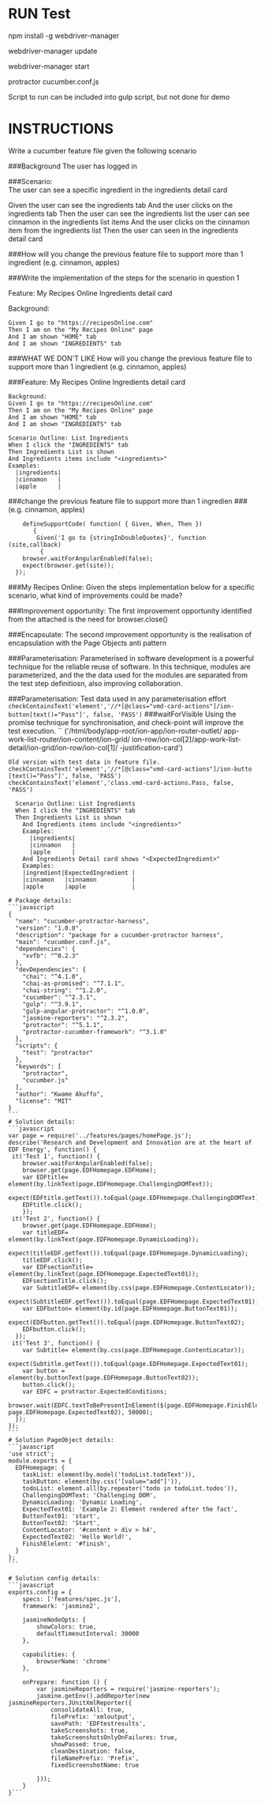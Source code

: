 # RUN Test
npm install -g webdriver-manager

webdriver-manager update

webdriver-manager start

protractor cucumber.conf.js 

Script to run can be included into gulp script, but not done for demo

# INSTRUCTIONS
Write a cucumber feature file given the following scenario

###Background
The user has logged in

###Scenario:       
    The user can see a specific ingredient in the ingredients detail card

Given the user can see the ingredients tab
And the user clicks on the ingredients tab
Then the user can see the ingredients list
the user can see cinnamon in the ingredients list items And the user clicks on the cinnamon item from the ingredients list Then the user can seen in the ingredients detail card

###How will you change the previous feature file to support more than 1 ingredient (e.g. cinnamon, apples)

###Write the implementation of the steps for the scenario in question 1

Feature: My Recipes Online Ingredients detail card
  
  Background:

    Given I go to "https://recipesOnline.com"
    Then I am on the "My Recipes Online" page
    And I am shown "HOME" tab
    And I am shown "INGREDIENTS" tab
 
###WHAT WE DON'T LIKE
How will you change the previous feature file to support more than 1 ingredient (e.g. cinnamon, apples)

###Feature: My Recipes Online Ingredients detail card
    
    Background:
    Given I go to "https://recipesOnline.com"
    Then I am on the "My Recipes Online" page
    And I am shown "HOME" tab
    And I am shown "INGREDIENTS" tab
    
    Scenario Outline: List Ingredients
    When I click the "INGREDIENTS" tab
    Then Ingredients List is shown
    And Ingredients items include "<ingredients>"
    Examples:
      |ingredients|
      |cinnamon   |
      |apple      |


###change the previous feature file to support more than 1 ingredien
###(e.g. cinnamon, apples)
````
    defineSupportCode( function( { Given, When, Then }) 
       {
        Given('I go to {stringInDoubleQuotes}', function (site,callback)      
         {
    browser.waitForAngularEnabled(false);
    expect(browser.get(site));
  });
  ````
###My Recipes Online:
Given the steps implementation below for a specific scenario, what
kind of improvements could be made?

###Improvement opportunity:
The first improvement opportunity identified from the attached is the
need for browser.close()

###Encapsulate:
The second improvement opportunity is the realisation of encapsulation
with the Page Objects anti pattern

###Parameterisation:
Parameterised in software development is a powerful technique for the reliable reuse of software. In this technique, modules are parameterized, and the the data used for the modules are separated
from the test step definitiosn, also improving collaboration. 

###Parameterisation:
Test data used in any parameterisation effort 
``
checkContainsText('element','//*[@class="vmd-card-actions"]/ion-button[text()="Pass"]', false, 'PASS')
``
###waitForVisible
Using the promise technique for synchronisation, and check-point will improve the test execution.
``
('/html/body/app-root/ion-app/ion-router-outlet/
app-work-list-router/ion-content/ion-grid/
ion-row/ion-col[2]/app-work-list-detail/ion-grid/ion-row/ion-col[1]/
-justification-card')

``
Old version with test data in feature file.
checkContainsText('element','//*[@class="vmd-card-actions"]/ion-butto
[text()="Pass"]', false, 'PASS')
checkContainsText('element','class.vmd-card-actions.Pass, false, 'PASS')
``
```` Feature: 
  Scenario Outline: List Ingredients
  When I click the "INGREDIENTS" tab
  Then Ingredients List is shown
    And Ingredients items include "<ingredients>"
    Examples:
      |ingredients|
      |cinnamon   |
      |apple      |
    And Ingredients Detail card shows "<ExpectedIngredient>"
    Examples:
    |ingredient|ExpectedIngredient |
    |cinnamon   |cinnamon          |
    |apple      |apple             |

# Package details:
```javascript
{
  "name": "cucumber-protractor-harness",
  "version": "1.0.0",
  "description": "package for a cucumber-protractor harness",
  "main": "cucumber.conf.js",
  "dependencies": {
    "xvfb": "^0.2.3"
  },
  "devDependencies": {
    "chai": "^4.1.0",
    "chai-as-promised": "^7.1.1",
    "chai-string": "^1.2.0",
    "cucumber": "^2.3.1",
    "gulp": "^3.9.1",
    "gulp-angular-protractor": "^1.0.0",
    "jasmine-reporters": "^2.3.2",
    "protractor": "^5.1.1",
    "protractor-cucumber-framework": "^3.1.0"
  },
  "scripts": {
    "test": "protractor"
  },
  "keywords": [
    "protractor",
    "cucumber.js"
  ],
  "author": "Kwame Akuffo",
  "license": "MIT"
}
```
# Solution details:
```javascript
var page = require('../features/pages/homePage.js');
describe('Research and Development and Innovation are at the heart of EDF Energy', function() {
 it('Test 1', function() {
    browser.waitForAngularEnabled(false);
    browser.get(page.EDFHomepage.EDFHome);
    var EDFtitle= element(by.linkText(page.EDFHomepage.ChallengingDOMText));
    expect(EDFtitle.getText()).toEqual(page.EDFHomepage.ChallengingDOMText);
    EDFtitle.click();
    });
 it('Test 2', function() {
    browser.get(page.EDFHomepage.EDFHome);
    var titleEDF= element(by.linkText(page.EDFHomepage.DynamicLoading));
    expect(titleEDF.getText()).toEqual(page.EDFHomepage.DynamicLoading);
    titleEDF.click();
    var EDFsectionTitle= element(by.linkText(page.EDFHomepage.ExpectedText01));
    EDFsectionTitle.click();
    var SubtitleEDF= element(by.css(page.EDFHomepage.ContentLocator));
    expect(SubtitleEDF.getText()).toEqual(page.EDFHomepage.ExpectedText01);
    var EDFbutton= element(by.id(page.EDFHomepage.ButtonText01));
    expect(EDFbutton.getText()).toEqual(page.EDFHomepage.ButtonText02);
    EDFbutton.click();
  });
 it('Test 3', function() {
    var Subtitle= element(by.css(page.EDFHomepage.ContentLocator));
    expect(Subtitle.getText()).toEqual(page.EDFHomepage.ExpectedText01);
    var button = element(by.buttonText(page.EDFHomepage.ButtonText02));
    button.click();
    var EDFC = protractor.ExpectedConditions;
    browser.wait(EDFC.textToBePresentInElement($(page.EDFHomepage.FinishElelent), page.EDFHomepage.ExpectedText02), 50000);
  });
});
```
# Solution PageObject details:
```javascript
'use strict';
module.exports = {
  EDFHomepage: {
    taskList: element(by.model('todoList.todoText')),
    taskButton: element(by.css('[value="add"]')),
    todoList: element.all(by.repeater('todo in todoList.todos')),
    ChallengingDOMText: 'Challenging DOM',
    DynamicLoading: 'Dynamic Loading',
    ExpectedText01: 'Example 2: Element rendered after the fact',
    ButtonText01: 'start',
    ButtonText02: 'Start',
    ContentLocator: '#content > div > h4',
    ExpectedText02: 'Hello World!',
    FinishElelent: '#finish',
  }
};
```

# Solution config details:
```javascript
exports.config = {
    specs: ['features/spec.js'],
    framework: 'jasmine2',

    jasmineNodeOpts: {
        showColors: true,
        defaultTimeoutInterval: 30000
    },

    capabilities: {
        browserName: 'chrome'
    },

    onPrepare: function () {
        var jasmineReporters = require('jasmine-reporters');
        jasmine.getEnv().addReporter(new jasmineReporters.JUnitXmlReporter({
            consolidateAll: true,
            filePrefix: 'xmloutput',
            savePath: 'EDFtestresults',
            takeScreenshots: true,
            takeScreenshotsOnlyOnFailures: true,
            showPassed: true,
            cleanDestination: false,
            fileNamePrefix: 'Prefix',
            fixedScreenshotName: true

        }));
    }
}```

